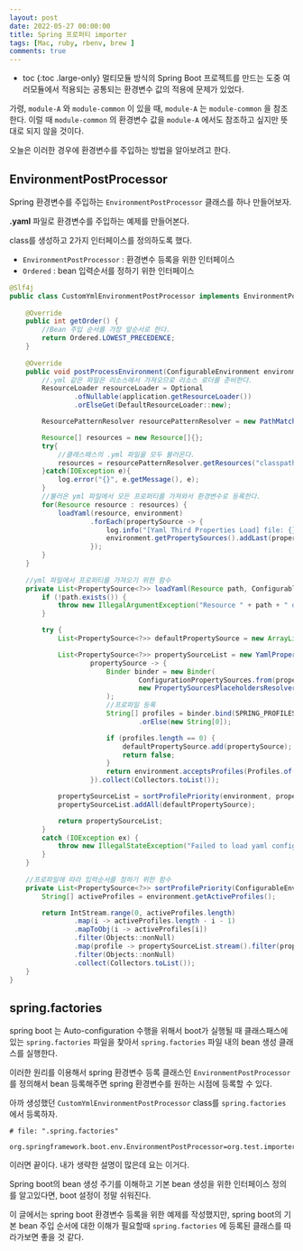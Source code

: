 ```yaml
---
layout: post
date: 2022-05-27 00:00:00
title: Spring 프로퍼티 importer
tags: [Mac, ruby, rbenv, brew ]
comments: true
---
```


* toc
{:toc .large-only}
멀티모듈 방식의 Spring Boot 프로젝트를 만드는 도중 여러모듈에서 적용되는 공통되는 환경변수 값의 적용에 문제가 있었다.

가령, `module-A` 와 `module-common` 이 있을 때, `module-A` 는 `module-common` 을 참조한다. 이럴 때 `module-common` 의 환경변수 값을 `module-A` 에서도 참조하고 싶지만 뜻대로 되지 않을 것이다.

오늘은 이러한 경우에 환경변수를 주입하는 방법을 알아보려고 한다.



## EnvironmentPostProcessor

Spring 환경변수를 주입하는 `EnvironmentPostProcessor` 클래스를 하나 만들어보자.

 **.yaml** 파일로 환경변수를 주입하는 예제를 만들어본다.

class를 생성하고 2가지 인터페이스를 정의하도록 했다.

- `EnvironmentPostProcessor` : 환경변수 등록을 위한 인터페이스
- `Ordered` : bean 입력순서를 정하기 위한 인터페이스

```java
@Slf4j
public class CustomYmlEnvironmentPostProcessor implements EnvironmentPostProcessor, Ordered {
    
  	@Override
    public int getOrder() {
      	//Bean 주입 순서를 가장 앞순서로 한다.
        return Ordered.LOWEST_PRECEDENCE;
    }
  
  	@Override
    public void postProcessEnvironment(ConfigurableEnvironment environment,SpringApplication application) {
      	//.yml 같은 파일은 리소스에서 가져오므로 리소스 로더를 준비한다.
        ResourceLoader resourceLoader = Optional
                .ofNullable(application.getResourceLoader())
                .orElseGet(DefaultResourceLoader::new);

        ResourcePatternResolver resourcePatternResolver = new PathMatchingResourcePatternResolver(resourceLoader);

        Resource[] resources = new Resource[]{};
        try{
          	//클래스패스의 .yml 파일을 모두 불러온다.
            resources = resourcePatternResolver.getResources("classpath*:*.yml");
        }catch(IOException e){
            log.error("{}", e.getMessage(), e);
        }
      	//불러온 yml 파일에서 모든 프로퍼티를 가져와서 환경변수로 등록한다.
        for(Resource resource : resources) {
            loadYaml(resource, environment)
                    .forEach(propertySource -> {
                        log.info("[Yaml Third Properties Load] file: {}", resource.getFilename());
                        environment.getPropertySources().addLast(propertySource);
                    });
        }
    }
  
  	//yml 파일에서 프로퍼티를 가져오기 위한 함수
  	private List<PropertySource<?>> loadYaml(Resource path, ConfigurableEnvironment environment) {
        if (!path.exists()) {
            throw new IllegalArgumentException("Resource " + path + " does not exist");
        }

        try {
            List<PropertySource<?>> defaultPropertySource = new ArrayList<>();

            List<PropertySource<?>> propertySourceList = new YamlPropertySourceLoader().load(path.getFilename(), path).stream().filter(
                    propertySource -> {
                        Binder binder = new Binder(
                                ConfigurationPropertySources.from(propertySource),
                                new PropertySourcesPlaceholdersResolver(environment)
                        );
                      	//프로파일 등록
                        String[] profiles = binder.bind(SPRING_PROFILES, Bindable.of(String[].class))
                                .orElse(new String[0]);

                        if (profiles.length == 0) {
                            defaultPropertySource.add(propertySource);
                            return false;
                        }
                        return environment.acceptsProfiles(Profiles.of(profiles));
                    }).collect(Collectors.toList());

            propertySourceList = sortProfilePriority(environment, propertySourceList);
            propertySourceList.addAll(defaultPropertySource);

            return propertySourceList;
        }
        catch (IOException ex) {
            throw new IllegalStateException("Failed to load yaml configuration from " + path, ex);
        }
    }
  
  	//프로파일에 따라 입력순서를 정하기 위한 함수
  	private List<PropertySource<?>> sortProfilePriority(ConfigurableEnvironment environment, List<PropertySource<?>> propertySourceList) {
        String[] activeProfiles = environment.getActiveProfiles();

        return IntStream.range(0, activeProfiles.length)
                .map(i -> activeProfiles.length - i - 1)
                .mapToObj(i -> activeProfiles[i])
                .filter(Objects::nonNull)
                .map(profile -> propertySourceList.stream().filter(propertySource -> matchProfiles(profile, propertySource)).findAny().orElse(null))
                .filter(Objects::nonNull)
                .collect(Collectors.toList());
    }
}
```



## spring.factories

spring boot 는 Auto-configuration 수행을 위해서 boot가 실행될 때 클래스패스에 있는 `spring.factories` 파일을 찾아서 `spring.factories` 파일 내의 bean 생성 클래스를 실행한다.

이러한 원리를 이용해서 spring 환경변수 등록 클래스인 `EnvironmentPostProcessor` 를 정의해서 bean 등록해주면 spring 환경변수를 원하는 시점에 등록할 수 있다.

아까 생성했던 `CustomYmlEnvironmentPostProcessor` class를 `spring.factories` 에서 등록하자.

```properties
# file: ".spring.factories"

org.springframework.boot.env.EnvironmentPostProcessor=org.test.importer.CustomYmlEnvironmentPostProcessor
```





이러면 끝이다. 내가 생략한 설명이 많은데 요는 이거다.

Spring boot의 bean 생성 주기를 이해하고 기본 bean 생성을 위한 인터페이스 정의를 알고있다면, boot 설정이 정말 쉬워진다.

이 글에서는 spring boot 환경변수 등록을 위한 예제를 작성했지만, spring boot의 기본 bean 주입 순서에 대한 이해가 필요할때 `spring.factories` 에 등록된 클래스를 따라가보면 좋을 것 같다.

